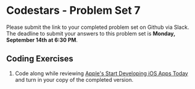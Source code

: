 # Codestars - Problem Set 7

Please submit the link to your completed problem set on Github via Slack. The deadline to submit your answers to this problem set is **Monday, September 14th at 6:30 PM**.

## Coding Exercises

1) Code along while reviewing [Apple's Start Developing iOS Apps Today](https://developer.apple.com/library/ios/referencelibrary/GettingStarted/RoadMapiOS/index.html) and turn in your copy of the completed version.


